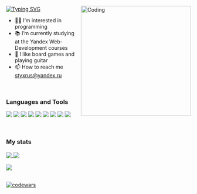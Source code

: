 <a href="https://git.io/typing-svg"><img src="https://readme-typing-svg.herokuapp.com?font=Fira+Code&size=20&duration=3500&pause=1000&color=00fc00&width=450&height=40&lines=Hi%2C+I%E2%80%99m+Ruslan+Yarmukhametov;And+I%60m+a+beginner+FrontEnd+Developer" alt="Typing SVG" /></a>
<img align="right" alt="Coding" width="300" src="https://camo.githubusercontent.com/c1dcb74cc1c1835b1d716f5051499a2814c683c806b15f04b0eba492863703e9/68747470733a2f2f63646e2e6472696262626c652e636f6d2f75736572732f3733303730332f73637265656e73686f74732f363538313234332f6176656e746f2e676966">
- 👨‍💻 I’m interested in programming
- 📚 I’m currently studying at the Yandex Web-Development courses
- 🎸 I like board games and playing guitar
- 📫 How to reach me styxrus@yandex.ru

<br/>

<h3>Languages and Tools</h3>

<img src="https://img.shields.io/badge/html5-003140?style=for-the-badge&logo=html5&logoColor=default"/> <img src="https://img.shields.io/badge/css3-003140?style=for-the-badge&logo=css3&logoColor=default"/> <img src="https://img.shields.io/badge/sass-003140?style=for-the-badge&logo=sass&logoColor=default"/> <img src="https://img.shields.io/badge/javascript-003140?style=for-the-badge&logo=javascript&logoColor=default"/> <img src="https://img.shields.io/badge/typescript-003140?style=for-the-badge&logo=typescript&logoColor=default"/> <img src="https://img.shields.io/badge/react-003140?style=for-the-badge&logo=react&logoColor=default"/> <img src="https://img.shields.io/badge/redux-003140?style=for-the-badge&logo=redux&logoColor=default"/> <img src="https://img.shields.io/badge/jest-003140?style=for-the-badge&logo=jest&logoColor=default"/> <img src="https://img.shields.io/badge/cypress-003140?style=for-the-badge&logo=cypress&logoColor=default"/>

<br/>

<h3>My stats</h3>

<a href="https://github.com/anuraghazra/github-readme-stats">
  <img align="center" src="https://github-readme-stats.vercel.app/api?username=ruslanyar&hide=issues&count_private=true&&card_width=400show_icons=true&bg_color=003140&title_color=4ee077&text_color=CECECE&icon_color=4ee077&border_radius=5&border_color=4ee077" />
</a>
<a href="https://github.com/anuraghazra/github-readme-stats">
  <img align="center" src="https://github-readme-stats.vercel.app/api/top-langs/?username=ruslanyar&layout=compact&card_width=350&bg_color=003140&title_color=4ee077&text_color=CECECE&border_radius=5&border_color=4ee077">
</a>

<br/>
<br/>

<a href="https://git.io/streak-stats" align="center">
  <img align="center" src="https://streak-stats.demolab.com?user=ruslanyar&theme=dark&border_radius=5&date_format=j%20M%5B%20Y%5D&background=003140&ring=4ee077&fire=CD543C&sideNums=4ee077&currStreakLabel=CECECE&border=4ee077" />
</a>

<br/>
<br/>

[![codewars](https://www.codewars.com/users/ruslanyar/badges/small)](https://www.codewars.com/users/ruslanyar)
